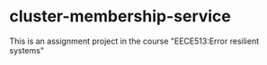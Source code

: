 # cluster-membership-service
This is an assignment project in the course "EECE513:Error resilient systems"
